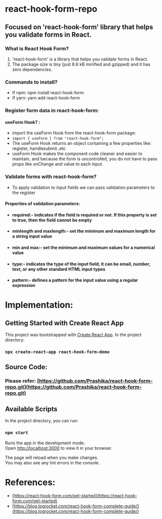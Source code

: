 # react-hook-form-repo
## Focused on 'react-hook-form' library that helps you validate forms in React.

### What is React Hook Form?

1. 'react-hook-form' is a library that helps you validate forms in React.
2. The package size is tiny (just 8.6 kB minified and gzipped) and it has zero dependencies.

### Commands to install?
- If npm: npm install react-hook-form
- If yarn: yarn add react-hook-form

### Register form data in react-hook-form:
#### useForm Hook? :
- import the useForm Hook from the react-hook-form package:
- `import { useForm } from "react-hook-form";`
- The useForm Hook returns an object containing a few properties like: register, handlesubmit..etc
- useForm Hook makes the component code cleaner and easier to maintain, and because the form is uncontrolled, you do not have to pass props like onChange and value to each input.

### Validate forms with react-hook-form?
- To apply validation to input fields we can pass validation parameters to the register
#### Properties of validation parameters:
- #### required:- indicates if the field is required or not. If this property is set to true, then the field cannot be empty
- #### minlength and maxlength:- set the minimum and maximum length for a string input value
- #### min and max:- set the minimum and maximum values for a numerical value
- #### type:- indicates the type of the input field; it can be email, number, text, or any other standard HTML input types
- #### pattern:- defines a pattern for the input value using a regular expression
# Implementation:

## Getting Started with Create React App

This project was bootstrapped with [Create React App](https://github.com/facebook/create-react-app).
In the project directory:

### `npx create-react-app react-hook-form-demo`

## Source Code:
### Please refer: [https://github.com/Prashika/react-hook-form-repo.git](https://github.com/Prashika/react-hook-form-repo.git)

## Available Scripts

In the project directory, you can run:

### `npm start`

Runs the app in the development mode.\
Open [http://localhost:3000](http://localhost:3000) to view it in your browser.

The page will reload when you make changes.\
You may also see any lint errors in the console.

# References:
- [https://react-hook-form.com/get-started](https://react-hook-form.com/get-started)
- [https://blog.logrocket.com/react-hook-form-complete-guide/](https://blog.logrocket.com/react-hook-form-complete-guide/)

